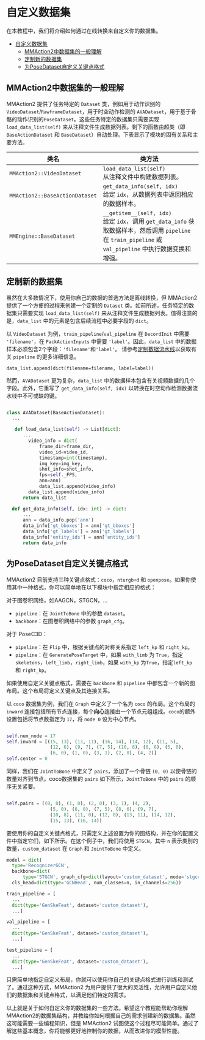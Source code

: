 # 自定义数据集

在本教程中，我们将介绍如何通过在线转换来自定义你的数据集。

- [自定义数据集](#自定义数据集)
  - [MMAction2中数据集的一般理解](#MMAction2中数据集的一般理解)
  - [定制新的数据集](#定制新的数据集)
  - [为PoseDataset自定义关键点格式](#为PoseDataset自定义关键点格式)

## MMAction2中数据集的一般理解

MMAction2 提供了任务特定的 `Dataset` 类，例如用于动作识别的 `VideoDataset`/`RawframeDataset`，用于时空动作检测的 `AVADataset`，用于基于骨骼的动作识别的`PoseDataset`。这些任务特定的数据集只需要实现 `load_data_list(self)` 来从注释文件生成数据列表。剩下的函数由超类（即 `BaseActionDataset` 和 `BaseDataset`）自动处理。下表显示了模块的固有关系和主要方法。

| 类名                      | 类方法                                                                                                                                                    |
| ------------------------- | ----------------------------------------------------------------------------------------------------------------------------------------------------------- |
| `MMAction2::VideoDataset`      | `load_data_list(self)` <br> 从注释文件中构建数据列表。                                                                                                       |
| `MMAction2::BaseActionDataset` | `get_data_info(self, idx)` <br> 给定 `idx`，从数据列表中返回相应的数据样本。                                                                                   |
| `MMEngine::BaseDataset`        | `__getitem__(self, idx)` <br> 给定 `idx`，调用 `get_data_info` 获取数据样本，然后调用 `pipeline` 在 `train_pipeline` 或 `val_pipeline` 中执行数据变换和增强。 |

## 定制新的数据集

虽然在大多数情况下，使用你自己的数据的首选方法是离线转换，但 MMAction2 提供了一个方便的过程来创建一个定制的 `Dataset` 类。如前所述，任务特定的数据集只需要实现 `load_data_list(self)` 来从注释文件生成数据列表。值得注意的是，`data_list` 中的元素是包含后续流程中必要字段的 `dict`。

以 `VideoDataset` 为例，`train_pipeline`/`val_pipeline` 在 `DecordInit` 中需要 `'filename'`，在 `PackActionInputs` 中需要 `'label'`。因此，`data_list` 中的数据样本必须包含2个字段：`'filename'`和`'label'`。
请参考[定制数据流水线](customize_pipeline.md)以获取有关 `pipeline` 的更多详细信息。

```
data_list.append(dict(filename=filename, label=label))
```

然而，`AVADataset` 更为复杂，`data_list` 中的数据样本包含有关视频数据的几个字段。此外，它重写了 `get_data_info(self, idx)` 以转换在时空动作检测数据流水线中不可或缺的键。

```python

class AVADataset(BaseActionDataset):
  ...

   def load_data_list(self) -> List[dict]:
      ...
        video_info = dict(
            frame_dir=frame_dir,
            video_id=video_id,
            timestamp=int(timestamp),
            img_key=img_key,
            shot_info=shot_info,
            fps=self._FPS,
            ann=ann)
            data_list.append(video_info)
        data_list.append(video_info)
      return data_list

  def get_data_info(self, idx: int) -> dict:
      ...
      ann = data_info.pop('ann')
      data_info['gt_bboxes'] = ann['gt_bboxes']
      data_info['gt_labels'] = ann['gt_labels']
      data_info['entity_ids'] = ann['entity_ids']
      return data_info
```

## 为PoseDataset自定义关键点格式

MMAction2 目前支持三种关键点格式：`coco`，`nturgb+d` 和 `openpose`。如果你使用其中一种格式，你可以简单地在以下模块中指定相应的格式：

对于图卷积网络，如AAGCN，STGCN，...

- `pipeline`：在 `JointToBone` 中的参数 `dataset`。
- `backbone`：在图卷积网络中的参数 `graph_cfg`。

对于 PoseC3D：

- `pipeline`：在 `Flip` 中，根据关键点的对称关系指定 `left_kp` 和 `right_kp`。
- `pipeline`：在 `GeneratePoseTarget` 中，如果 `with_limb` 为 `True`，指定`skeletons`，`left_limb`，`right_limb`，如果 `with_kp` 为`True`，指定`left_kp` 和 `right_kp`。

如果使用自定义关键点格式，需要在 `backbone` 和 `pipeline` 中都包含一个新的图布局。这个布局将定义关键点及其连接关系。

以 `coco` 数据集为例，我们在 `Graph` 中定义了一个名为 `coco` 的布局。这个布局的 `inward` 连接包括所有节点连接，每个**向心**连接由一个节点元组组成。`coco`的额外设置包括将节点数指定为 `17`，将 `node 0` 设为中心节点。

```python

self.num_node = 17
self.inward = [(15, 13), (13, 11), (16, 14), (14, 12), (11, 5),
                (12, 6), (9, 7), (7, 5), (10, 8), (8, 6), (5, 0),
                (6, 0), (1, 0), (3, 1), (2, 0), (4, 2)]
self.center = 0
```

同样，我们在 `JointToBone` 中定义了 `pairs`，添加了一个骨链 `(0, 0)` 以使骨链的数量对齐到节点。coco数据集的 `pairs` 如下所示，`JointToBone` 中的 `pairs` 的顺序无关紧要。

```python

self.pairs = ((0, 0), (1, 0), (2, 0), (3, 1), (4, 2),
                (5, 0), (6, 0), (7, 5), (8, 6), (9, 7), 
                (10, 8), (11, 0), (12, 0), (13, 11), (14, 12), 
                (15, 13), (16, 14))
```

要使用你的自定义关键点格式，只需定义上述设置为你的图结构，并在你的配置文件中指定它们，如下所示。在这个例子中，我们将使用 `STGCN`，其中 `n` 表示类别的数量，`custom_dataset` 在 `Graph` 和 `JointToBone` 中定义。

```python
model = dict(
  type='RecognizerGCN',
  backbone=dict(
      type='STGCN', graph_cfg=dict(layout='custom_dataset', mode='stgcn_spatial')),
  cls_head=dict(type='GCNHead', num_classes=n, in_channels=256))

train_pipeline = [
  ...
  dict(type='GenSkeFeat', dataset='custom_dataset'),
  ...]

val_pipeline = [
  ...
  dict(type='GenSkeFeat', dataset='custom_dataset'),
  ...]

test_pipeline = [
  ...
  dict(type='GenSkeFeat', dataset='custom_dataset'),
  ...]

```

只需简单地指定自定义布局，你就可以使用你自己的关键点格式进行训练和测试了。通过这种方式，MMAction2 为用户提供了很大的灵活性，允许用户自定义他们的数据集和关键点格式，以满足他们特定的需求。

以上就是关于如何自定义你的数据集的一些方法。希望这个教程能帮助你理解MMAction2的数据集结构，并教给你如何根据自己的需求创建新的数据集。虽然这可能需要一些编程知识，但是 MMAction2 试图使这个过程尽可能简单。通过了解这些基本概念，你将能够更好地控制你的数据，从而改进你的模型性能。
